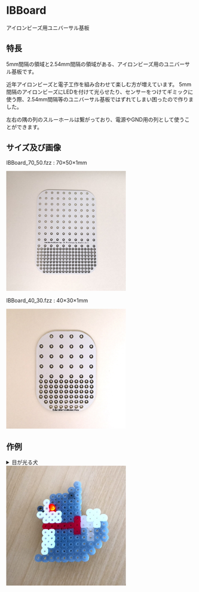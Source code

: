 # IBBoard
アイロンビーズ用ユニバーサル基板

## 特長
5mm間隔の領域と2.54mm間隔の領域がある、アイロンビーズ用のユニバーサル基板です。

近年アイロンビーズと電子工作を組み合わせて楽しむ方が増えています。
5mm間隔のアイロンビーズにLEDを付けて光らせたり、センサーをつけてギミックに使う際、2.54mm間隔等のユニバーサル基板ではずれてしまい困ったので作りました。

左右の隅の列のスルーホールは繋がっており、電源やGND用の列として使うことができます。

## サイズ及び画像

IBBoard_70_50.fzz : 70×50×1mm

<img src="IBBoard_70_50mm.jpg" width="320">

IBBoard_40_30.fzz : 40×30×1mm

<img src="IBBoard_40_30mm.jpg" width="320">

## 作例

<details>
<summary>目が光る犬</summary>

### 材料
アイロンビーズの犬<br>
IBBoard(アイロンビーズの犬のサイズに合わせてね！) × 1<br>
赤色LED × 1<br>
200Ω抵抗 × 1<br>
CR2032用コイン電池ボックス × 1(電池も準備してね！)<br>
<img src="led_1.jpg" width="320">
### はんだ付け
IBBoardに赤色LEDと200Ω抵抗、CR2032用コイン電池ボックスをはんだ付けします。<br>
<img src="led_2.jpg" width="320">
<img src="led_3.jpg" width="320">
<br><br>IBBoardをアイロンビーズの犬に付け、コイン電池ホルダーに電池を入れたらできあがり！<br>
</details>

<img src="led_0.jpg" width="320">
